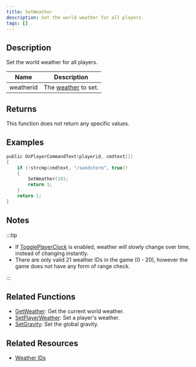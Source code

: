 ```yaml
---
title: SetWeather
description: Set the world weather for all players.
tags: []
---
```


## Description

Set the world weather for all players.

| Name      | Description                                   |
| --------- | --------------------------------------------- |
| weatherid | The [weather](../resources/weatherid) to set. |

## Returns

This function does not return any specific values.

## Examples

```c
public OnPlayerCommandText(playerid, cmdtext[])
{
    if (!strcmp(cmdtext, "/sandstorm", true))
    {
        SetWeather(19);
        return 1;
    }
    return 1;
}
```

## Notes

:::tip

- If [TogglePlayerClock](TogglePlayerClock) is enabled, weather will slowly change over time, instead of changing instantly.
- There are only valid 21 weather IDs in the game (0 - 20), however the game does not have any form of range check.

:::

## Related Functions

- [GetWeather](GetWeather): Get the current world weather.
- [SetPlayerWeather](SetPlayerWeather): Set a player's weather.
- [SetGravity](SetGravity): Set the global gravity.

## Related Resources

- [Weather IDs](../resources/weatherid)
